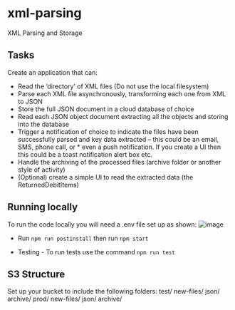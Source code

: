 # xml-parsing
XML Parsing and Storage

## Tasks
Create an application that can:
* Read the ‘directory’ of XML files (Do not use the local filesystem)
* Parse each XML file asynchronously, transforming each one from XML to JSON
* Store the full JSON document in a cloud database of choice 
* Read each JSON object document extracting all the <ReturnedDebitItem> objects and storing into the database
* Trigger a notification of choice to indicate the files have been successfully parsed and key data extracted – this could be an email, SMS, phone call, or * even a push notification. If you create a UI then this could be a toast notification alert box etc.
* Handle the archiving of the processed files (archive folder or another style of activity)
* (Optional) create a simple UI to read the extracted data (the ReturnedDebitItems)

 ## Running locally
 To run the code locally you will need a .env file set up as shown:
 ![image](https://user-images.githubusercontent.com/48350000/164015341-ab8fd31d-9e73-446a-a518-59051f299976.png)
  
* Run `npm run postinstall` then run `npm start`
  
* Testing - To run tests use the command `npm run test`
  
## S3 Structure
  
 Set up your bucket to include the following folders:
 test/
    new-files/
    json/
    archive/
 prod/
    new-files/
    json/
    archive/
